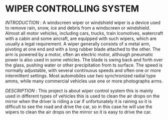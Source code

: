 # WIPER CONTROLLING SYSTEM 

*INTRODUCTION* : 
A windscreen wiper or windshield wiper is a device used to remove rain, snow, ice and debris from a windscreen or windshield. Almost all motor vehicles, including cars, trucks, train lcomotives, watercraft with a cabin and some aircraft, are equipped with such wipers, which are usually a legal requirement. A wiper generally consists of a metal arm, pivoting at one end and with a long rubber blade attached to the other. The arm is powered by a motor, often an electric motor, although pneumatic power is also used in some vehicles. The blade is swing back and forth over the glass, pushing water or other precipitation from ts surface. The speed is normally adjustable, with several continuous speeds and often one or more intermittent settings. Most automobiles use two synchronized radial type amms, while many commercial vehicles use one or more photographs arms. 

*DESCRIPTION* : This project is about wiper control system this is mainly used in different types of vehicles this is used to clean the air drops on the mirror when the driver is riding a car if unfortunately it is raining so it is difficult to see the road and drive the car, so in this case he will use the wipers to clean the air drops on the mirror so it is easy to drive the car.



            
